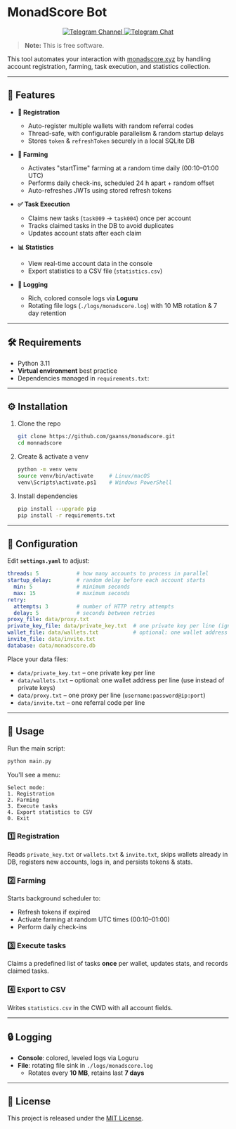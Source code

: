 # MonadScore Bot

<p align="center">
  <a href="https://t.me/gans_software">
    <img src="https://img.shields.io/badge/Telegram-Channel-blue?style=for-the-badge&logo=telegram" alt="Telegram Channel">
  </a>
  <a href="https://t.me/ganssoftwarechat">
    <img src="https://img.shields.io/badge/Telegram-Chat-blue?style=for-the-badge&logo=telegram" alt="Telegram Chat">
  </a>
</p>

> **Note:** This is free software.

This tool automates your interaction with [monadscore.xyz](https://monadscore.xyz/signup/r/TReE1YK3) by handling account registration, farming, task execution, and statistics collection.  

---

## 🚀 Features

- **🔐 Registration**  
  - Auto-register multiple wallets with random referral codes  
  - Thread-safe, with configurable parallelism & random startup delays  
  - Stores `token` & `refreshToken` securely in a local SQLite DB  

- **🌾 Farming**  
  - Activates "startTime" farming at a random time daily (00:10–01:00 UTC)  
  - Performs daily check-ins, scheduled 24 h apart + random offset  
  - Auto-refreshes JWTs using stored refresh tokens  

- **✅ Task Execution**  
  - Claims new tasks (`task009` → `task004`) once per account  
  - Tracks claimed tasks in the DB to avoid duplicates  
  - Updates account stats after each claim  

- **📊 Statistics**  
  - View real-time account data in the console  
  - Export statistics to a CSV file (`statistics.csv`)  

- **📑 Logging**  
  - Rich, colored console logs via **Loguru**  
  - Rotating file logs (`./logs/monadscore.log`) with 10 MB rotation & 7 day retention  

---

## 🛠️ Requirements

- Python 3.11  
- **Virtual environment** best practice  
- Dependencies managed in `requirements.txt`:
---

## ⚙️ Installation

1. Clone the repo  
   ```bash
   git clone https://github.com/gaanss/monadscore.git
   cd monnadscore
   ```
2. Create & activate a venv  
   ```bash
   python -m venv venv
   source venv/bin/activate     # Linux/macOS
   venv\Scripts\activate.ps1    # Windows PowerShell
   ```
3. Install dependencies  
   ```bash
   pip install --upgrade pip
   pip install -r requirements.txt
   ```

---

## 📝 Configuration

Edit **`settings.yaml`** to adjust:

```yaml
threads: 5            # how many accounts to process in parallel
startup_delay:        # random delay before each account starts
  min: 5              # minimum seconds
  max: 15             # maximum seconds
retry:
  attempts: 3         # number of HTTP retry attempts
  delay: 5            # seconds between retries
proxy_file: data/proxy.txt
private_key_file: data/private_key.txt  # one private key per line (ignored if wallet_file is set)
wallet_file: data/wallets.txt           # optional: one wallet address per line
invite_file: data/invite.txt
database: data/monadscore.db
```

Place your data files:

- `data/private_key.txt` – one private key per line  
- `data/wallets.txt` – optional: one wallet address per line (use instead of private keys)  
- `data/proxy.txt`       – one proxy per line (`username:password@ip:port`)  
- `data/invite.txt`      – one referral code per line  

---

## 📖 Usage

Run the main script:

```bash
python main.py
```

You'll see a menu:

```
Select mode:
1. Registration
2. Farming
3. Execute tasks
4. Export statistics to CSV
0. Exit
```

### 1️⃣ Registration  
Reads `private_key.txt` or `wallets.txt` & `invite.txt`, skips wallets already in DB, registers new accounts, logs in, and persists tokens & stats.

### 2️⃣ Farming  
Starts background scheduler to:
- Refresh tokens if expired  
- Activate farming at random UTC times (00:10–01:00)  
- Perform daily check-ins  

### 3️⃣ Execute tasks  
Claims a predefined list of tasks **once** per wallet, updates stats, and records claimed tasks.

### 4️⃣ Export to CSV    
Writes `statistics.csv` in the CWD with all account fields.

---

## 🔒 Logging

- **Console**: colored, leveled logs via Loguru  
- **File**: rotating file sink in `./logs/monadscore.log`  
  - Rotates every **10 MB**, retains last **7 days**

---

## 📜 License

This project is released under the [MIT License](LICENSE).  